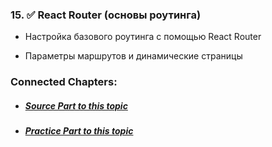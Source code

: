 
### 15. ✅ **React Router (основы роутинга)**
    
- Настройка базового роутинга с помощью React Router
        
- Параметры маршрутов и динамические страницы


### Connected Chapters:
- ##### [*Source Part to this topic*](../Sources/Lesson%20No.15%20(Sources).md)
- ##### [*Practice Part to this topic*](../Practice/Lesson%20No.15%20(Practice).md)
